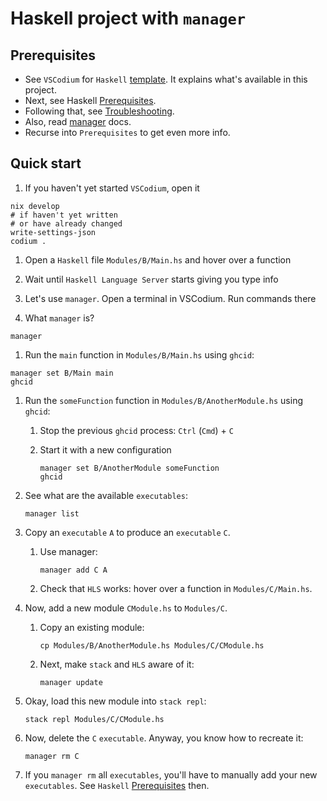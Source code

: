 # Haskell project with `manager`

## Prerequisites

- See `VSCodium` for `Haskell` [template](https://github.com/deemp/flakes/tree/main/templates/codium/haskell).
It explains what's available in this project.
- Next, see Haskell [Prerequisites](https://github.com/br4ch1st0chr0n3/flakes/blob/main/README/Haskell.md).
- Following that, see [Troubleshooting](https://github.com/br4ch1st0chr0n3/flakes/blob/main/README/Troubleshooting.md).
- Also, read [manager](https://github.com/deemp/flakes/tree/main/manager) docs.
- Recurse into `Prerequisites` to get even more info.

## Quick start

1. If you haven't yet started `VSCodium`, open it

```console
nix develop
# if haven't yet written 
# or have already changed
write-settings-json
codium .
```

1. Open a `Haskell` file `Modules/B/Main.hs` and hover over a function

1. Wait until `Haskell Language Server` starts giving you type info

1. Let's use `manager`. Open a terminal in VSCodium. Run commands there

1. What `manager` is?

```console
manager
```

1. Run the `main` function in `Modules/B/Main.hs` using `ghcid`:

```console
manager set B/Main main
ghcid
```

1. Run the `someFunction` function in `Modules/B/AnotherModule.hs` using `ghcid`:
    1. Stop the previous `ghcid` process: `Ctrl` (`Cmd`) + `C`
    2. Start it with a new configuration

        ```console
        manager set B/AnotherModule someFunction
        ghcid
        ```

1. See what are the available `executables`:

    ```console
    manager list
    ```

1. Copy an `executable` `A` to produce an `executable` `C`.
    1. Use manager:

        ```console
        manager add C A
        ```

    1. Check that `HLS` works: hover over a function in `Modules/C/Main.hs`.

1. Now, add a new module `CModule.hs` to `Modules/C`.
    1. Copy an existing module:

        ```console
        cp Modules/B/AnotherModule.hs Modules/C/CModule.hs
        ```

    1. Next, make `stack` and `HLS` aware of it:

        ```console
        manager update
        ```

1. Okay, load this new module into `stack repl`:

    ```console
    stack repl Modules/C/CModule.hs
    ```

1. Now, delete the `C` `executable`. Anyway, you know how to recreate it:

    ```console
    manager rm C
    ```

1. If you `manager rm` all `executables`, you'll have to manually add your new `executables`. See `Haskell` [Prerequisites](#prerequisites) then.
